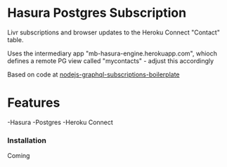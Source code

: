 # Hasura Postgres Subscription

Livr subscriptions and browser updates to the Heroku Connect "Contact" table.

Uses the intermediary app "mb-hasura-engine.herokuapp.com", whioch defines a remote PG view called "mycontacts" - adjust this accordingly

Based on code at [nodejs-graphql-subscriptions-boilerplate](https://github.com/hasura/nodejs-graphql-subscriptions-boilerplate)
# Features
  -Hasura
  -Postgres
  -Heroku Connect
### Installation
Coming
